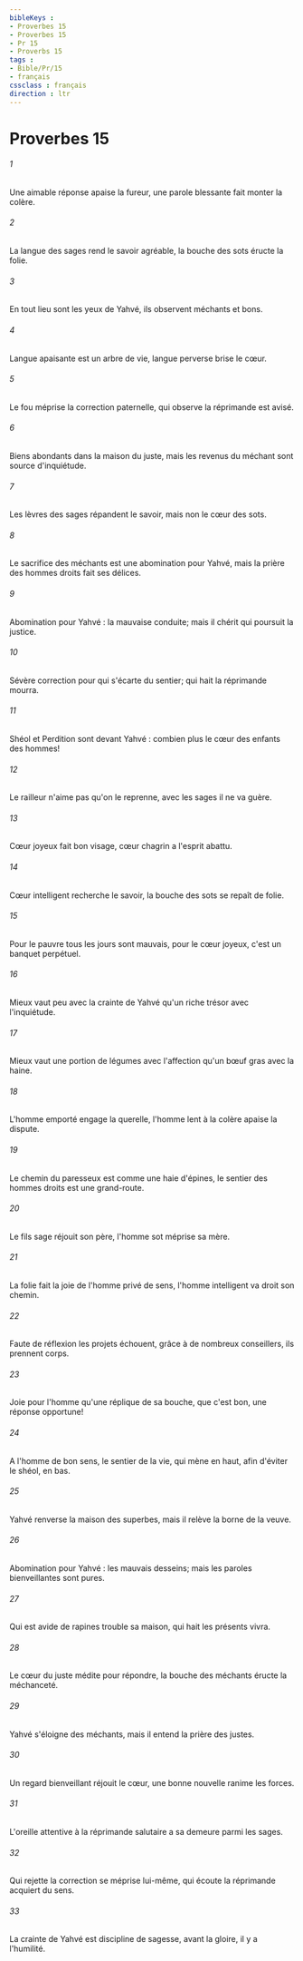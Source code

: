 ```yaml
---
bibleKeys : 
- Proverbes 15
- Proverbes 15
- Pr 15
- Proverbs 15
tags : 
- Bible/Pr/15
- français
cssclass : français
direction : ltr
---
```


# Proverbes 15

###### 1
Une aimable réponse apaise la fureur, une parole blessante fait monter la colère. 
###### 2
La langue des sages rend le savoir agréable, la bouche des sots éructe la folie. 
###### 3
En tout lieu sont les yeux de Yahvé, ils observent méchants et bons. 
###### 4
Langue apaisante est un arbre de vie, langue perverse brise le cœur. 
###### 5
Le fou méprise la correction paternelle, qui observe la réprimande est avisé. 
###### 6
Biens abondants dans la maison du juste, mais les revenus du méchant sont source d'inquiétude. 
###### 7
Les lèvres des sages répandent le savoir, mais non le cœur des sots. 
###### 8
Le sacrifice des méchants est une abomination pour Yahvé, mais la prière des hommes droits fait ses délices. 
###### 9
Abomination pour Yahvé : la mauvaise conduite; mais il chérit qui poursuit la justice. 
###### 10
Sévère correction pour qui s'écarte du sentier; qui hait la réprimande mourra. 
###### 11
Shéol et Perdition sont devant Yahvé : combien plus le cœur des enfants des hommes! 
###### 12
Le railleur n'aime pas qu'on le reprenne, avec les sages il ne va guère. 
###### 13
Cœur joyeux fait bon visage, cœur chagrin a l'esprit abattu. 
###### 14
Cœur intelligent recherche le savoir, la bouche des sots se repaît de folie. 
###### 15
Pour le pauvre tous les jours sont mauvais, pour le cœur joyeux, c'est un banquet perpétuel. 
###### 16
Mieux vaut peu avec la crainte de Yahvé qu'un riche trésor avec l'inquiétude. 
###### 17
Mieux vaut une portion de légumes avec l'affection qu'un bœuf gras avec la haine. 
###### 18
L'homme emporté engage la querelle, l'homme lent à la colère apaise la dispute. 
###### 19
Le chemin du paresseux est comme une haie d'épines, le sentier des hommes droits est une grand-route. 
###### 20
Le fils sage réjouit son père, l'homme sot méprise sa mère. 
###### 21
La folie fait la joie de l'homme privé de sens, l'homme intelligent va droit son chemin. 
###### 22
Faute de réflexion les projets échouent, grâce à de nombreux conseillers, ils prennent corps. 
###### 23
Joie pour l'homme qu'une réplique de sa bouche, que c'est bon, une réponse opportune! 
###### 24
A l'homme de bon sens, le sentier de la vie, qui mène en haut, afin d'éviter le shéol, en bas. 
###### 25
Yahvé renverse la maison des superbes, mais il relève la borne de la veuve. 
###### 26
Abomination pour Yahvé : les mauvais desseins; mais les paroles bienveillantes sont pures. 
###### 27
Qui est avide de rapines trouble sa maison, qui hait les présents vivra. 
###### 28
Le cœur du juste médite pour répondre, la bouche des méchants éructe la méchanceté. 
###### 29
Yahvé s'éloigne des méchants, mais il entend la prière des justes. 
###### 30
Un regard bienveillant réjouit le cœur, une bonne nouvelle ranime les forces. 
###### 31
L'oreille attentive à la réprimande salutaire a sa demeure parmi les sages. 
###### 32
Qui rejette la correction se méprise lui-même, qui écoute la réprimande acquiert du sens. 
###### 33
La crainte de Yahvé est discipline de sagesse, avant la gloire, il y a l'humilité. 
